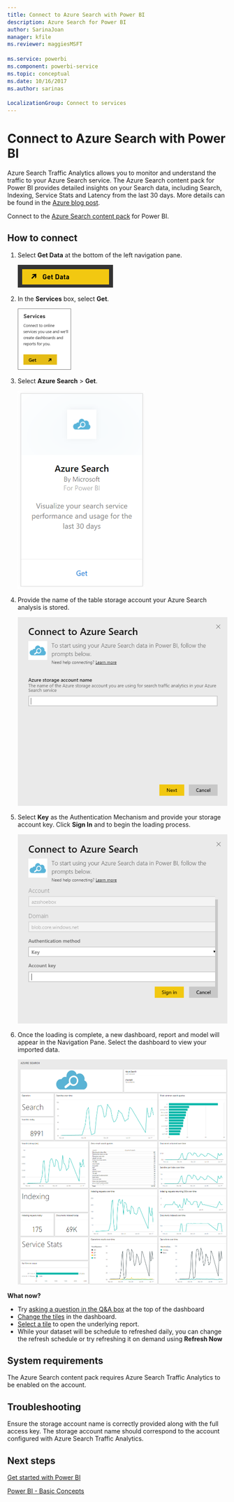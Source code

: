 ```yaml
---
title: Connect to Azure Search with Power BI
description: Azure Search for Power BI
author: SarinaJoan
manager: kfile
ms.reviewer: maggiesMSFT

ms.service: powerbi
ms.component: powerbi-service
ms.topic: conceptual
ms.date: 10/16/2017
ms.author: sarinas

LocalizationGroup: Connect to services
---
```

# Connect to Azure Search with Power BI
Azure Search Traffic Analytics allows you to monitor and understand the traffic to your Azure Search service. The Azure Search content pack for Power BI provides detailed insights on your Search data, including Search, Indexing, Service Stats and Latency from the last 30 days. More details can be found in the [Azure blog post](https://azure.microsoft.com/blog/analyzing-your-azure-search-traffic/).

Connect to the [Azure Search content pack](https://app.powerbi.com/getdata/services/azure-search) for Power BI.

## How to connect
1. Select **Get Data** at the bottom of the left navigation pane.
   
   ![](media/service-connect-to-azure-search/pbi_getdata.png) 
2. In the **Services** box, select **Get**.
   
   ![](media/service-connect-to-azure-search/pbi_getservices.png) 
3. Select **Azure Search** \> **Get**.
   
   ![](media/service-connect-to-azure-search/azuresearch.png)
4. Provide the name of the table storage account your Azure Search analysis is stored.
   
   ![](media/service-connect-to-azure-search/params.png)
5. Select **Key** as the Authentication Mechanism and provide your storage account key. Click **Sign In** and to begin the loading process.
   
   ![](media/service-connect-to-azure-search/creds.png)
6. Once the loading is complete, a new dashboard, report and model will appear in the Navigation Pane. Select the dashboard to view your imported data.
   
    ![](media/service-connect-to-azure-search/dashboard2.png)

**What now?**

* Try [asking a question in the Q&A box](power-bi-q-and-a.md) at the top of the dashboard
* [Change the tiles](service-dashboard-edit-tile.md) in the dashboard.
* [Select a tile](service-dashboard-tiles.md) to open the underlying report.
* While your dataset will be schedule to refreshed daily, you can change the refresh schedule or try refreshing it on demand using **Refresh Now**

## System requirements
The Azure Search content pack requires Azure Search Traffic Analytics to be enabled on the account.

## Troubleshooting
Ensure the storage account name is correctly provided along with the full access key. The storage account name should correspond to the account configured with Azure Search Traffic Analytics.

## Next steps
[Get started with Power BI](service-get-started.md)

[Power BI - Basic Concepts](service-basic-concepts.md)

